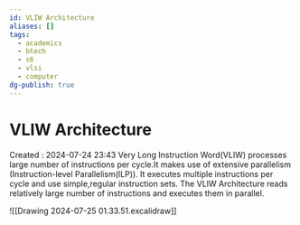 ```yaml
---
id: VLIW Architecture
aliases: []
tags:
  - academics
  - btech
  - s6
  - vlsi
  - computer
dg-publish: true
---
```

# VLIW Architecture

Created : 2024-07-24 23:43
Very Long Instruction Word(VLIW) processes large number of instructions per cycle.It makes use of extensive parallelism (Instruction-level Parallelism(ILP)). It executes multiple instructions per cycle and use simple,regular instruction sets.
The VLIW Architecture reads relatively large number of instructions and executes them in parallel.

![[Drawing 2024-07-25 01.33.51.excalidraw]]
